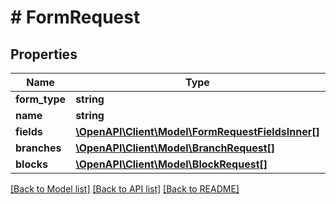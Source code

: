 # # FormRequest

## Properties

Name | Type | Description | Notes
------------ | ------------- | ------------- | -------------
**form_type** | **string** |  |
**name** | **string** |  |
**fields** | [**\OpenAPI\Client\Model\FormRequestFieldsInner[]**](FormRequestFieldsInner.md) |  | [optional]
**branches** | [**\OpenAPI\Client\Model\BranchRequest[]**](BranchRequest.md) |  | [optional]
**blocks** | [**\OpenAPI\Client\Model\BlockRequest[]**](BlockRequest.md) |  | [optional]

[[Back to Model list]](../../README.md#models) [[Back to API list]](../../README.md#endpoints) [[Back to README]](../../README.md)

